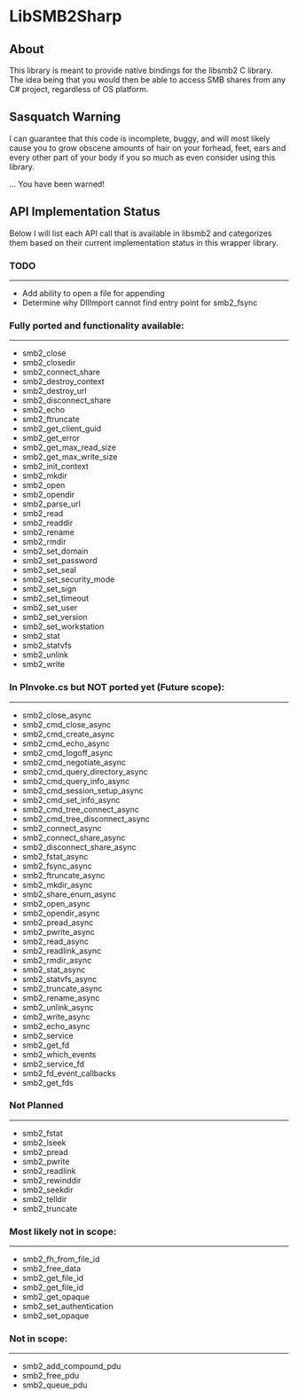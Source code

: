 # LibSMB2Sharp

## About
This library is meant to provide native bindings for the libsmb2 C library. The 
idea being that you would then be able to access SMB shares from any C# project, 
regardless of OS platform.


## **Sasquatch Warning**
I can guarantee that this code is incomplete, buggy, and will most likely cause you 
to grow obscene amounts of hair on your forhead, feet, ears and every other part of 
your body if you so much as even consider using this library.

... You have been warned!


## API Implementation Status
Below I will list each API call that is available in libsmb2 and categorizes them based on
their current implementation status in this wrapper library.

### TODO
--------------------------------------------------
* Add ability to open a file for appending
* Determine why DllImport cannot find entry point for smb2_fsync


### Fully ported and functionality available:
--------------------------------------------------
* smb2_close
* smb2_closedir
* smb2_connect_share
* smb2_destroy_context
* smb2_destroy_url
* smb2_disconnect_share
* smb2_echo
* smb2_ftruncate
* smb2_get_client_guid
* smb2_get_error
* smb2_get_max_read_size
* smb2_get_max_write_size
* smb2_init_context
* smb2_mkdir
* smb2_open
* smb2_opendir
* smb2_parse_url
* smb2_read
* smb2_readdir
* smb2_rename
* smb2_rmdir
* smb2_set_domain
* smb2_set_password
* smb2_set_seal
* smb2_set_security_mode
* smb2_set_sign
* smb2_set_timeout
* smb2_set_user
* smb2_set_version
* smb2_set_workstation
* smb2_stat
* smb2_statvfs
* smb2_unlink
* smb2_write



### In PInvoke.cs but NOT ported yet (Future scope):
--------------------------------------------------
* smb2_close_async
* smb2_cmd_close_async
* smb2_cmd_create_async
* smb2_cmd_echo_async
* smb2_cmd_logoff_async
* smb2_cmd_negotiate_async
* smb2_cmd_query_directory_async
* smb2_cmd_query_info_async
* smb2_cmd_session_setup_async
* smb2_cmd_set_info_async
* smb2_cmd_tree_connect_async
* smb2_cmd_tree_disconnect_async
* smb2_connect_async
* smb2_connect_share_async
* smb2_disconnect_share_async
* smb2_fstat_async
* smb2_fsync_async
* smb2_ftruncate_async
* smb2_mkdir_async
* smb2_share_enum_async
* smb2_open_async
* smb2_opendir_async
* smb2_pread_async
* smb2_pwrite_async
* smb2_read_async
* smb2_readlink_async
* smb2_rmdir_async
* smb2_stat_async
* smb2_statvfs_async
* smb2_truncate_async
* smb2_rename_async
* smb2_unlink_async
* smb2_write_async
* smb2_echo_async
* smb2_service
* smb2_get_fd
* smb2_which_events
* smb2_service_fd
* smb2_fd_event_callbacks
* smb2_get_fds

### Not Planned
--------------------------------------------------
* smb2_fstat
* smb2_lseek
* smb2_pread
* smb2_pwrite
* smb2_readlink
* smb2_rewinddir
* smb2_seekdir
* smb2_telldir
* smb2_truncate


### Most likely not in scope:
--------------------------------------------------
* smb2_fh_from_file_id
* smb2_free_data
* smb2_get_file_id
* smb2_get_file_id
* smb2_get_opaque
* smb2_set_authentication
* smb2_set_opaque

### Not in scope:
--------------------------------------------------
* smb2_add_compound_pdu
* smb2_free_pdu
* smb2_queue_pdu